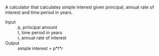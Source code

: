 A calculator that calculates simple interest given principal, annual rate of interest and time period in years.

<dl>
  <dt>Input</dt>
  <dd>p, principal amount</dd>
  <dd>t, time period in years</dd>
  <dd>r, annual rate of interest</dd>
   
  <dt>Output</dt>
  <dd>simple interest = p*t*r</dd>
</dl>
